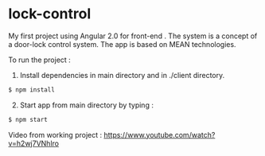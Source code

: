 # lock-control

My first project using Angular 2.0 for front-end . The system is a concept of a door-lock control system. The app is based on MEAN technologies. 

To run the project :

1. Install dependencies in main directory and in ./client directory.
```sh
$ npm install 
```
2. Start app from main directory by typing :
```sh
$ npm start
```



Video from working project : https://www.youtube.com/watch?v=h2wj7VNhlro
